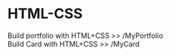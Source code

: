 # HTML-CSS
Build portfolio with HTML+CSS  >> /MyPortfolio<br>
Build Card with HTML+CSS       >> /MyCard  

 
